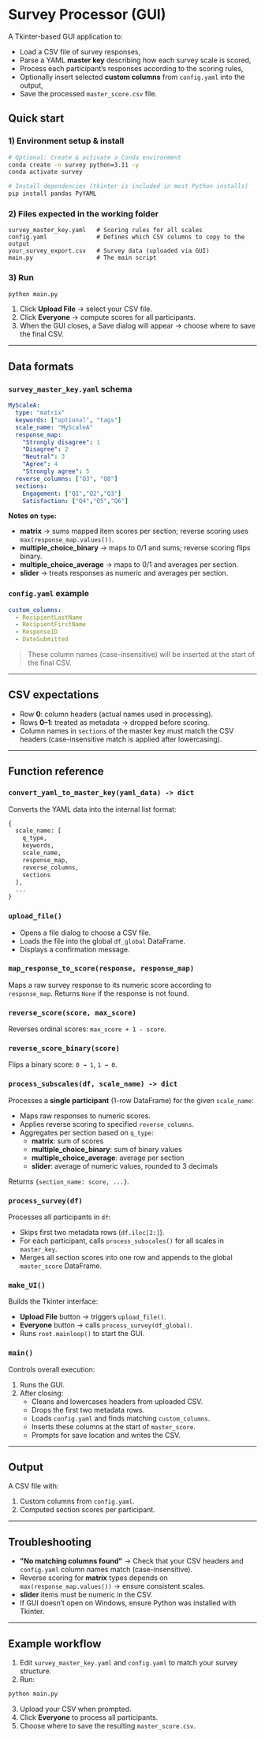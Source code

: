 # Survey Processor (GUI)

A Tkinter-based GUI application to:
- Load a CSV file of survey responses,
- Parse a YAML **master key** describing how each survey scale is scored,
- Process each participant’s responses according to the scoring rules,
- Optionally insert selected **custom columns** from `config.yaml` into the output,
- Save the processed `master_score.csv` file.

## Quick start

### 1) Environment setup & install
```bash
# Optional: Create & activate a Conda environment
conda create -n survey python=3.11 -y
conda activate survey

# Install dependencies (tkinter is included in most Python installs)
pip install pandas PyYAML
```

### 2) Files expected in the working folder
```
survey_master_key.yaml   # Scoring rules for all scales
config.yaml              # Defines which CSV columns to copy to the output
your_survey_export.csv   # Survey data (uploaded via GUI)
main.py                  # The main script
```

### 3) Run
```bash
python main.py
```
1. Click **Upload File** → select your CSV file.
2. Click **Everyone** → compute scores for all participants.
3. When the GUI closes, a Save dialog will appear → choose where to save the final CSV.

---

## Data formats

### `survey_master_key.yaml` schema

```yaml
MyScaleA:
  type: "matrix"                      
  keywords: ["optional", "tags"]      
  scale_name: "MyScaleA"              
  response_map:                       
    "Strongly disagree": 1
    "Disagree": 2
    "Neutral": 3
    "Agree": 4
    "Strongly agree": 5
  reverse_columns: ["Q3", "Q8"]       
  sections:                           
    Engagement: ["Q1","Q2","Q3"]
    Satisfaction: ["Q4","Q5","Q6"]
```

**Notes on `type`:**
- **matrix** → sums mapped item scores per section; reverse scoring uses `max(response_map.values())`.
- **multiple_choice_binary** → maps to 0/1 and sums; reverse scoring flips binary.
- **multiple_choice_average** → maps to 0/1 and averages per section.
- **slider** → treats responses as numeric and averages per section.

### `config.yaml` example

```yaml
custom_columns:
  - RecipientLastName
  - RecipientFirstName
  - ResponseID
  - DateSubmitted
```
> These column names (case-insensitive) will be inserted at the start of the final CSV.

---

## CSV expectations

- Row **0**: column headers (actual names used in processing).
- Rows **0–1**: treated as metadata → dropped before scoring.
- Column names in `sections` of the master key must match the CSV headers (case-insensitive match is applied after lowercasing).

---

## Function reference

### `convert_yaml_to_master_key(yaml_data) -> dict`
Converts the YAML data into the internal list format:
```python
{
  scale_name: [
    q_type,
    keywords,
    scale_name,
    response_map,
    reverse_columns,
    sections
  ],
  ...
}
```

### `upload_file()`
- Opens a file dialog to choose a CSV file.
- Loads the file into the global `df_global` DataFrame.
- Displays a confirmation message.

### `map_response_to_score(response, response_map)`
Maps a raw survey response to its numeric score according to `response_map`. Returns `None` if the response is not found.

### `reverse_score(score, max_score)`
Reverses ordinal scores: `max_score + 1 - score`.

### `reverse_score_binary(score)`
Flips a binary score: `0 → 1`, `1 → 0`.

### `process_subscales(df, scale_name) -> dict`
Processes a **single participant** (1-row DataFrame) for the given `scale_name`:
- Maps raw responses to numeric scores.
- Applies reverse scoring to specified `reverse_columns`.
- Aggregates per section based on `q_type`:
  - **matrix**: sum of scores
  - **multiple_choice_binary**: sum of binary values
  - **multiple_choice_average**: average per section
  - **slider**: average of numeric values, rounded to 3 decimals

Returns `{section_name: score, ...}`.

### `process_survey(df)`
Processes all participants in `df`:
- Skips first two metadata rows (`df.iloc[2:]`).
- For each participant, calls `process_subscales()` for all scales in `master_key`.
- Merges all section scores into one row and appends to the global `master_score` DataFrame.

### `make_UI()`
Builds the Tkinter interface:
- **Upload File** button → triggers `upload_file()`.
- **Everyone** button → calls `process_survey(df_global)`.
- Runs `root.mainloop()` to start the GUI.

### `main()`
Controls overall execution:
1. Runs the GUI.
2. After closing:
   - Cleans and lowercases headers from uploaded CSV.
   - Drops the first two metadata rows.
   - Loads `config.yaml` and finds matching `custom_columns`.
   - Inserts these columns at the start of `master_score`.
   - Prompts for save location and writes the CSV.

---

## Output

A CSV file with:
1. Custom columns from `config.yaml`.
2. Computed section scores per participant.

---

## Troubleshooting

- **"No matching columns found"** → Check that your CSV headers and `config.yaml` column names match (case-insensitive).
- Reverse scoring for **matrix** types depends on `max(response_map.values())` → ensure consistent scales.
- **slider** items must be numeric in the CSV.
- If GUI doesn’t open on Windows, ensure Python was installed with Tkinter.

---

## Example workflow

1. Edit `survey_master_key.yaml` and `config.yaml` to match your survey structure.
2. Run:
```bash
python main.py
```
3. Upload your CSV when prompted.
4. Click **Everyone** to process all participants.
5. Choose where to save the resulting `master_score.csv`.
